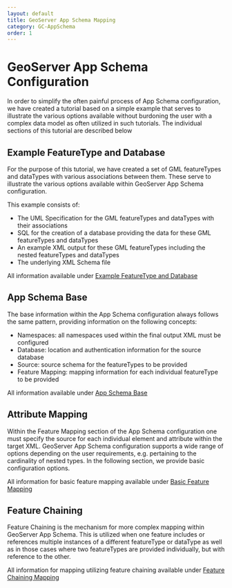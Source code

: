 ```yaml
---
layout: default
title: GeoServer App Schema Mapping
category: GC-AppSchema
order: 1
---
```


# GeoServer App Schema Configuration
In order to simplify the often painful process of App Schema configuration, we have created a tutorial based on a simple example that serves to illustrate the various options available without burdoning the user with a complex data model as often utilized in such tutorials. The individual sections of this tutorial are described below

## Example FeatureType and Database

For the purpose of this tutorial, we have created a set of GML featureTypes and dataTypes with various associations between them. These serve to illustrate the various options available within GeoServer App Schema configuration.

This example consists of:
* The UML Specification for the GML featureTypes and dataTypes with their associations
* SQL for the creation of a database providing the data for these GML featureTypes and dataTypes
* An example XML output for these GML featureTypes including the nested featureTypes and dataTypes
* The underlying XML Schema file

All information available under [Example FeatureType and Database](https://github.com/DataCoveEU/API4INSPIRE/blob/gh-pages/ogc-api/GS-AppSchemaExample.md)

## App Schema Base

The base information within the App Schema configuration always follows the same pattern, providing information on the following concepts:
* Namespaces: all namespaces used within the final output XML must be configured
* Database: location and authentication information for the source database
* Source: source schema for the featureTypes to be provided
* Feature Mapping: mapping information for each individual featureType to be provided

All information available under [App Schema Base](https://github.com/DataCoveEU/API4INSPIRE/blob/gh-pages/ogc-api/GS-AppSchemaFileBase.md)


## Attribute Mapping

Within the Feature Mapping section of the App Schema configuration one must specify the source for each individual element and attribute within the target XML. GeoServer App Schema configuration supports a wide range of options depending on the user requirements, e.g. pertaining to the cardinality of nested types. In the following section, we provide basic configuration options.

All information for basic feature mapping available under [Basic Feature Mapping](https://github.com/DataCoveEU/API4INSPIRE/blob/gh-pages/ogc-api/GS-AppSchemaFeatureMapping.md)


## Feature Chaining

Feature Chaining is the mechanism for more complex mapping within GeoServer App Schema. This is utilized when one feature includes or references multiple instances of a different featureType or dataType as well as in those cases where two featureTypes are provided individually, but with reference to the other.

All information for mapping utilizing feature chaining available under [Feature Chaining Mapping](https://github.com/DataCoveEU/API4INSPIRE/blob/gh-pages/ogc-api/GS-AppSchemaFeatureChaining.md)




